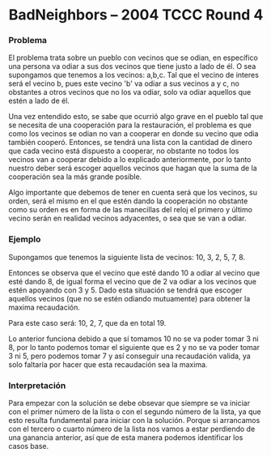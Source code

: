<h1 align="center">BadNeighbors – 2004 TCCC Round 4</h1>
<p>
  <h3>Problema</h3>
  El problema trata sobre un pueblo con vecinos que se odian, en específico una persona va odiar a sus dos vecinos que tiene justo a lado de él. O sea supongamos que 
  tenemos a los vecinos: a,b,c. Tal que el vecino de interes será el vecino b, pues este vecino 'b' va odiar a sus vecinos a y c, no obstantes a otros vecinos que no
  los va odiar, solo va odiar aquellos que estén a lado de él.
  
  Una vez entendido esto, se sabe que ocurrió algo grave en el pueblo tal que se necesita de una cooperación para la restauración, el problema es que como los vecinos 
  se odian no van a cooperar en donde su vecino que odia también cooperó. Entonces, se tendrá una lista con la cantidad de dinero que cada vecino está dispuesto a 
  cooperar, no obstante no todos los vecinos van a cooperar debido a lo explicado anteriormente, por lo tanto nuestro deber será escoger aquellos vecinos que hagan que
  la suma de la cooperación sea la más grande posible. 
  
  Algo importante que debemos de tener en cuenta será que los vecinos, su orden, será el mismo en el que estén dando la cooperación no obstante como su orden es en forma
  de las manecillas del reloj el primero y último vecino serán en realidad vecinos adyacentes, o sea que se van a odiar.
  
  <h3>Ejemplo</h3>
  Supongamos que tenemos la siguiente lista de vecinos: 10, 3, 2, 5, 7, 8.
  
  Entonces se observa que el vecino que esté dando 10 a odiar al vecino que esté dando 8, de igual forma el vecino que de 2 va odiar a los vecinos que estén apoyando
  con 3 y 5. Dado esta situación se tendrá que escoger aquellos vecinos (que no se estén odiando mutuamente) para obtener la maxima recaudación. 
  
  Para este caso será: 10, 2, 7, que da en total 19.
  
  Lo anterior funciona debido a que sí tomamos 10 no se va poder tomar 3 ni 8, por lo tanto podemos tomar el siguiente que es 2 y no se va poder tomar 3 ni 5, pero 
  podemos tomar 7 y así conseguir una recaudación valida, ya solo faltaría por hacer que esta recaudación sea la maxima.
  
  <h3>Interpretación</h3>
  Para empezar con la solución se debe obsevar que siempre se va iniciar con el primer número de la lista o con el segundo número de la lista, ya que esto resulta fundamental para iniciar con la solución. Porque si arrancamos con el tercero o cuarto número de la lista nos vamos a estar perdiendo de una ganancia anterior, así que de esta manera podemos identificar los casos base.
  
  
</p>
